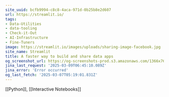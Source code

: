 ```yaml
---
site_uuid: bcfb9994-c8c8-4aca-971d-0b25b8e2d607
url: https://streamlit.io/
tags:
- Data-Utilities
- data-tooling
- Check-it-Out
- AI-Infrastructure
- Fine-Tuners
image: https://streamlit.io/images/uploads/sharing-image-facebook.jpg
site_name: Streamlit
title: A faster way to build and share data apps
og_screenshot_url: https://og-screenshots-prod.s3.amazonaws.com/1366x768/80/false/388bf225b1fc3b82fce9bad62000b837d5c94b70ae2add1017fef897f68eda8e.jpeg
jina_last_request: '2025-03-09T06:45:10.089Z'
jina_error: 'Error occurred'
og_last_fetch: '2025-03-07T05:19:01.831Z'
---
```

[[Python]], [[Interactive Notebooks]]
